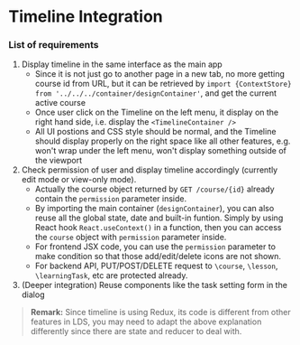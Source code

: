 # Timeline Integration

### List of requirements
1. Display timeline in the same interface as the main app
    - Since it is not just go to another page in a new tab, no more getting course id from URL, but it can be retrieved by ```import {ContextStore} from '../../../container/designContainer'```, and get the current active course
    - Once user click on the Timeline on the left menu, it display on the right hand side, i.e. display the ```<TimelineContainer />```
    - All UI postions and CSS style should be normal, and the Timeline should display properly on the right space like all other features, e.g. won't wrap under the left menu, won't display something outside of the viewport
2. Check permission of user and display timeline accordingly (currently edit mode or view-only mode).
    - Actually the course object returned by ```GET /course/{id}``` already contain the ```permission``` parameter inside.
    - By importing the main container (```designContainer```), you can also reuse all the global state, date and built-in funtion. Simply by using React hook ```React.useContext()``` in a function, then you can access the ```course``` object with ```permission``` parameter inside.
    - For frontend JSX code, you can use the ```permission``` parameter to make condition so that those add/edit/delete icons are not shown.
    - For backend API, PUT/POST/DELETE request to ```\course```, ```\lesson```, ```\learningTask```, etc are protected already.
3. (Deeper integration) Reuse components like the task setting form in the dialog

> **Remark:** Since timeline is using Redux, its code is different from other features in LDS, you may need to adapt the above explanation differently since there are state and reducer to deal with.